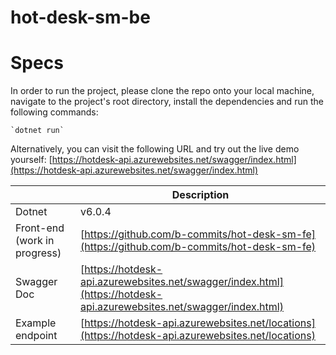 # hot-desk-sm-be

# Specs

In order to run the project, please clone the repo onto your local machine, navigate to the project's root directory, install the dependencies and run the following commands:

    `dotnet run`

Alternatively, you can visit the following URL and try out the live demo yourself:
[https://hotdesk-api.azurewebsites.net/swagger/index.html](https://hotdesk-api.azurewebsites.net/swagger/index.html)

|                  | Description                                     |
| ---------------- | ----------------------------------------------- |
| Dotnet           | v6.0.4                                          |
| Front-end (work in progress)       | [https://github.com/b-commits/hot-desk-sm-fe](https://github.com/b-commits/hot-desk-sm-fe) |
| Swagger Doc      | [https://hotdesk-api.azurewebsites.net/swagger/index.html](https://hotdesk-api.azurewebsites.net/swagger/index.html) |
| Example endpoint | [https://hotdesk-api.azurewebsites.net/locations](https://hotdesk-api.azurewebsites.net/locations)
